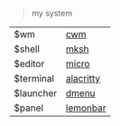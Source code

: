 > my system

|||
|-|-|
|$wm|[cwm](./cfg/cwmrc)|
|$shell|[mksh](./cfg/mkshrc)|
|$editor|[micro](./modules/home/pkg/micro.nix)|
|$terminal|[alacritty](./modules/home/pkg/alacritty.nix)|
|$launcher|[dmenu](./bin/drun)|
|$panel|[lemonbar](./bin/bar)|
